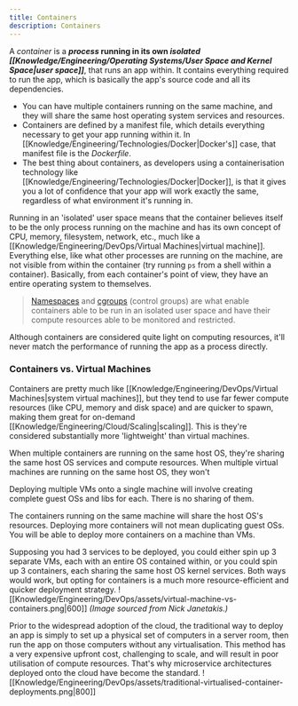 ```yaml
---
title: Containers
description: Containers
---
```


A *container* is a ***process* running in its own *isolated [[Knowledge/Engineering/Operating Systems/User Space and Kernel Space|user space]]***, that runs an app within. It contains everything required to run the app, which is basically the app's source code and all its dependencies.
- You can have multiple containers running on the same machine, and they will share the same host operating system services and resources.
- Containers are defined by a manifest file, which details everything necessary to get your app running within it. In [[Knowledge/Engineering/Technologies/Docker|Docker's]] case, that manifest file is the *Dockerfile*.
- The best thing about containers, as developers using a containerisation technology like [[Knowledge/Engineering/Technologies/Docker|Docker]], is that it gives you a lot of confidence that your app will work exactly the same, regardless of what environment it's running in.

Running in an 'isolated' user space means that the container believes itself to be the only process running on the machine and has its own concept of CPU, memory, filesystem, network, etc., much like a [[Knowledge/Engineering/DevOps/Virtual Machines|virtual machine]]. Everything else, like what other processes are running on the machine, are not visible from within the container (try running `ps` from a shell within a container).
Basically, from each container's point of view, they have an entire operating system to themselves.
> [Namespaces](https://en.wikipedia.org/wiki/Linux_namespaces) and [cgroups](https://en.wikipedia.org/wiki/Cgroups) (control groups) are what enable containers able to be run in an isolated user space and have their compute resources able to be monitored and restricted.

Although containers are considered quite light on computing resources, it'll never match the performance of running the app as a process directly.

### Containers vs. Virtual Machines
Containers are pretty much like [[Knowledge/Engineering/DevOps/Virtual Machines|system virtual machines]], but they tend to use far fewer compute resources (like CPU, memory and disk space) and are quicker to spawn, making them great for on-demand [[Knowledge/Engineering/Cloud/Scaling|scaling]]. This is they're considered substantially more 'lightweight' than virtual machines.

When multiple containers are running on the same host OS, they're sharing the same host OS services and compute resources. When multiple virtual machines are running on the same host OS, they won't 

Deploying multiple VMs onto a single machine will involve creating complete guest OSs and libs for each. There is no sharing of them.

The containers running on the same machine will share the host OS's resources. Deploying more containers will not mean duplicating guest OSs. You will be able to deploy more containers on a machine than VMs.

Supposing you had 3 services to be deployed, you could either spin up 3 separate VMs, each with an entire OS contained within, or you could spin up 3 containers, each sharing the same host OS kernel services. Both ways would work, but opting for containers is a much more resource-efficient and quicker deployment strategy.
![[Knowledge/Engineering/DevOps/assets/virtual-machine-vs-containers.png|600]]
*(Image sourced from Nick Janetakis.)*

Prior to the widespread adoption of the cloud, the traditional way to deploy an app is simply to set up a physical set of computers in a server room, then run the app on those computers without any virtualisation. This method has a very expensive upfront cost, challenging to scale, and will result in poor utilisation of compute resources. That's why microservice architectures deployed onto the cloud have become the standard.
![[Knowledge/Engineering/DevOps/assets/traditional-virtualised-container-deployments.png|800]]

